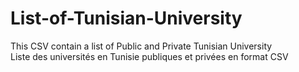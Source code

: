 # List-of-Tunisian-University
This CSV contain a list of Public and Private Tunisian University
 <br/>
Liste des universités en Tunisie publiques et privées en format CSV

